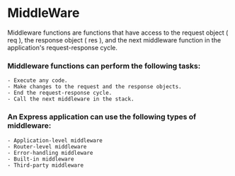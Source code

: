 # MiddleWare

Middleware functions are functions that have access to the request object ( req ), the response object ( res ), and the next middleware function in the application's request-response cycle.

### Middleware functions can perform the following tasks:

    - Execute any code.
    - Make changes to the request and the response objects.
    - End the request-response cycle.
    - Call the next middleware in the stack.

### An Express application can use the following types of middleware:

    - Application-level middleware
    - Router-level middleware
    - Error-handling middleware
    - Built-in middleware
    - Third-party middleware
